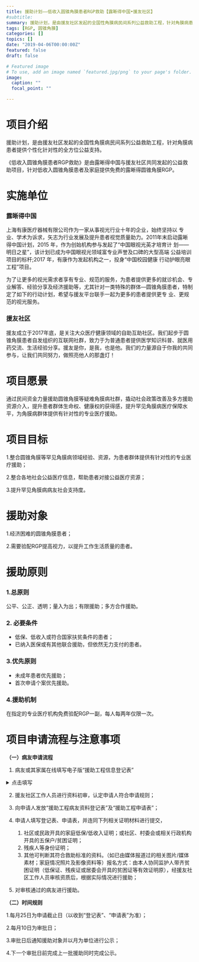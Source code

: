 ```yaml
---
title: 援助计划——低收入圆锥角膜患者RGP救助【露晰得中国•援友社区】 
#subtitle: 
summary: 援助计划，是由援友社区发起的全国性角膜病民间系列公益救助工程，针对角膜病患者提供个性化针对性的全方位公益支持。《低收入圆锥角膜患者RGP救助》是由露晰得中国与援友社区共同发起的公益救助项目，针对低收入圆锥角膜患者及家庭提供免费的露晰得圆锥角膜RGP。
tags: [RGP, 圆锥角膜]
categories: []
topics: []
date: "2019-04-06T00:00:00Z"
featured: false
draft: false

# Featured image
# To use, add an image named `featured.jpg/png` to your page's folder. 
image:
  caption: ""
  focal_point: ""

---
```


# **项目介绍**

援助计划，是由援友社区发起的全国性角膜病民间系列公益救助工程，针对角膜病患者提供个性化针对性的全方位公益支持。

《低收入圆锥角膜患者RGP救助》是由露晰得中国与援友社区共同发起的公益救助项目，针对低收入圆锥角膜患者及家庭提供免费的露晰得圆锥角膜RGP。

# 实施单位
### 露晰得中国
上海有康医疗器械有限公司作为一家从事视光行业十年的企业，始终坚持以 专业、学术为诉求，矢志为行业发展及提升患者视觉质量助力。2011年末启动露晰得中国计划，2015 年，作为创始机构参与发起了“中国眼视光英才培育计 划——明日之星”，该计划已成为中国眼视光领域富专业声誉及口碑的大型高端 公益培训项目的标杆;2017 年，有康作为发起机构之一，投身“中国校园健康 行动护眼亮眼工程”项目。

为了让更多的视光需求者享有专业、规范的服务，为患者提供更多的就诊机会、专业解答、经验分享及经济援助等，尤其针对一类特殊的群体—圆锥角膜患者，特制定了如下的行动计划，希望与援友平台联手一起为更多的患者提供更专 业、更规范的视光服务。

### 援友社区
援友成立于2017年底，是关注大众医疗健康领域的自助互助社区。我们起步于圆锥角膜患者自发组织的互联网社群，致力于为普通患者提供医学知识科普、就医用药交流、生活经验分享。援友是你，是我，也是他。我们的力量源自于你我的共同参与，让我们共同努力，做照亮他人的那盏灯！

# **项目愿景**

通过民间资金力量援助圆锥角膜等疑难角膜病社群，撬动社会政策改善及多方援助资源介入，提升患者群体生命权、健康权的获得感，提升罕见角膜病医疗保障水平，为角膜病群体提供有针对性的专业医疗援助。

# **项目目标**

1.整合圆锥角膜等罕见角膜病领域经验、资源，为患者群体提供有针对性的专业医疗援助；

2.整合各地社会公益医疗信息，帮助患者对接公益医疗资源；

3.提升罕见角膜病病友社会支持度。

# **援助对象**

1.经济困难的圆锥角膜患者；

2.需要验配RGP提高视力，以提升工作生活质量的患者。

# **援助原则**

### **1.总原则**

公平、公正、透明；量入为出；有限援助；多方合作援助。

### 2. 必要条件

* 低保、低收入或符合国家扶贫条件的患者；
* 已纳入医保或有其他联合援助，但依然无力支付的患者。

### **3.优先原则**

* 未成年患者优先援助；
* 首次申请个案优先援助。

### **4.援助机制**

在指定的专业医疗机构免费验配RGP一副，每人每两年仅限一次。

# **项目申请流程与注意事项**

**（一）病友申请流程**

1. 病友或其家属在线填写电子版“援助工程信息登记表”

<details>
<summary>点击填写</summary>
<iframe height="1200" width="800" src="https://wj.qq.com/s2/3504187/d455/" frameborder="0" allowfullscreen></iframe>
</details>

2. 援友社区工作人员进行资料初审，认定申请人符合申请规则；

3. 向申请人发放“援助工程病友资料登记表”及“援助工程申请表”；

6. 申请人填写登记表、申请表，并连同下列相关证明材料进行提交，
    1. 社区或民政开具的家庭低保/低收入证明；或社区、村委会或相关行政机构开具的五保户/贫困证明；
    2. 残疾人等身份证明；
    3. 其他可判断其符合救助标准的资料。（如已由媒体报道过的相关图片/媒体素材；家庭情况照片及影像资料等）报名方式：由本人协同监护人带齐贫困证明（低保证、残疾证或居委会开具的贫困证等有效证明原），经援友社区工作人员审核资质后，根据实际情况进行援助；

7. 对审核通过的病友进行援助。

**（二）时间规则**

1.每月25日为申请截止日（以收到“登记表”、“申请表”为准）；

2.每月10日为审批日；

3.审批日后通知援助对象并以月为单位进行公示；

4.下一个审批日前完成上一批援助同时完成公示。


